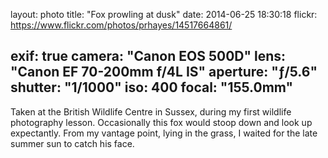 layout: photo
title: "Fox prowling at dusk"
date: 2014-06-25 18:30:18
flickr: https://www.flickr.com/photos/prhayes/14517664861/

exif: true
camera: "Canon EOS 500D"
lens: "Canon EF 70-200mm f/4L IS"
aperture: "ƒ/5.6"
shutter: "1/1000"
iso: 400
focal: "155.0mm"
---

Taken at the British Wildlife Centre in Sussex, during my first wildlife photography lesson. Occasionally this fox would stoop down and look up expectantly. From my vantage point, lying in the grass, I waited for the late summer sun to catch his face.
